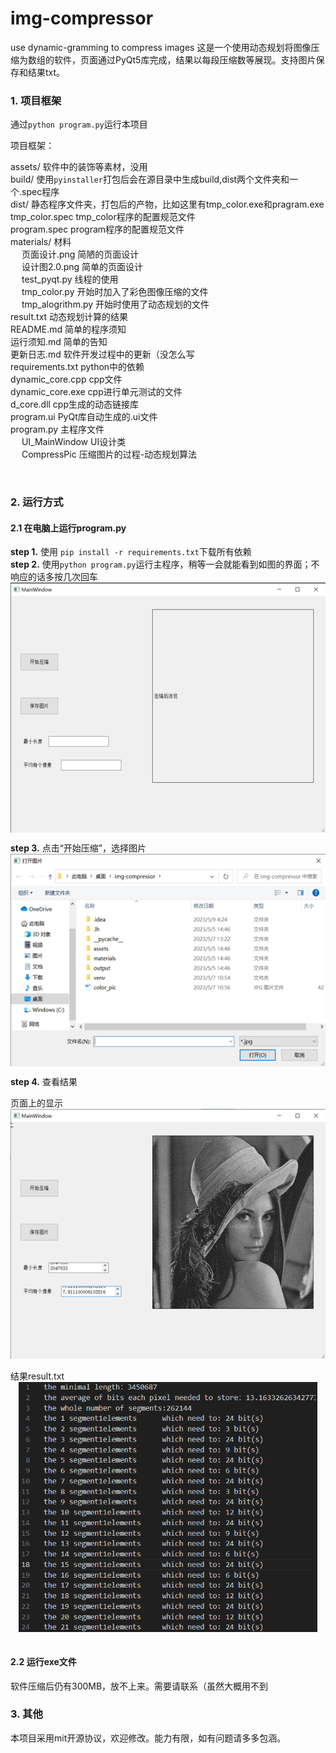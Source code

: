 # img-compressor
use dynamic-gramming to compress images
这是一个使用动态规划将图像压缩为数组的软件，页面通过PyQt5库完成，结果以每段压缩数等展现。支持图片保存和结果txt。

### 1. 项目框架
通过`python program.py`运行本项目


项目框架：

assets/ 软件中的装饰等素材，没用<br>
build/ 使用`pyinstaller`打包后会在源目录中生成build,dist两个文件夹和一个.spec程序<br>
dist/ 静态程序文件夹，打包后的产物，比如这里有tmp_color.exe和pragram.exe<br>
tmp_color.spec tmp_color程序的配置规范文件<br>
program.spec program程序的配置规范文件<br>
materials/ 材料<br>
&emsp; 页面设计.png 简陋的页面设计<br>
&emsp; 设计图2.0.png 简单的页面设计<br>
&emsp; test_pyqt.py 线程的使用<br>
&emsp; tmp_color.py 开始时加入了彩色图像压缩的文件<br>
&emsp; tmp_alogrithm.py 开始时使用了动态规划的文件<br>
result.txt 动态规划计算的结果<br>
README.md 简单的程序须知<br>
运行须知.md 简单的告知<br>
更新日志.md 软件开发过程中的更新（没怎么写<br>
requirements.txt python中的依赖<br>
dynamic_core.cpp cpp文件<br>
dynamic_core.exe cpp进行单元测试的文件<br>
d_core.dll cpp生成的动态链接库<br>
program.ui PyQt库自动生成的.ui文件<br>
program.py 主程序文件<br>
&emsp; UI_MainWindow UI设计类<br>
&emsp; CompressPic 压缩图片的过程-动态规划算法<br>

<br>

### 2. 运行方式
#### 2.1 在电脑上运行program.py
**step 1.** 使用 `pip install -r requirements.txt`下载所有依赖<br>
**step 2.** 使用`python program.py`运行主程序，稍等一会就能看到如图的界面；不响应的话多按几次回车<br>
<img src="./screenshots/input.png" style="height: 400px; display: block; margin: 0 auto;">

**step 3.** 点击“开始压缩”，选择图片<br>
<img src="./screenshots/choosePic.png" style="height: 340px; display: block; margin: 0 auto;">

**step 4.** 查看结果<br>

页面上的显示<br>
<img src="./screenshots/output.png" style="height: 400px; display: block; margin: 0 auto;"><br>
结果result.txt<br>
<img src="./screenshots/txtRes.png" style="height: 400px; display: block; margin: 0 auto;"><br>

#### 2.2 运行exe文件
软件压缩后仍有300MB，放不上来。需要请联系（虽然大概用不到

### 3. 其他
本项目采用mit开源协议，欢迎修改。能力有限，如有问题请多多包涵。